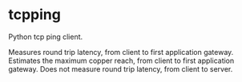 # tcpping
Python tcp ping client.

Measures round trip latency, from client to first application gateway.
Estimates the maximum copper reach, from client to first application gateway.
Does not measure round trip latency, from client to server.
